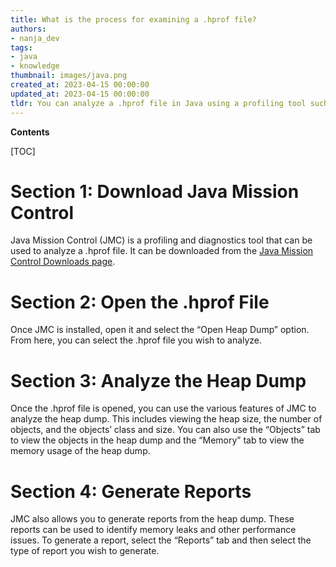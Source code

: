 ```yaml
---
title: What is the process for examining a .hprof file?
authors:
- nanja_dev
tags:
- java
- knowledge
thumbnail: images/java.png
created_at: 2023-04-15 00:00:00
updated_at: 2023-04-15 00:00:00
tldr: You can analyze a .hprof file in Java using a profiling tool such as jvisualvm or jhat.
---
```


**Contents**

[TOC]

# Section 1: Download Java Mission Control
Java Mission Control (JMC) is a profiling and diagnostics tool that can be used to analyze a .hprof file. It can be downloaded from the [Java Mission Control Downloads page](https://www.oracle.com/technetwork/java/javaseproducts/mission-control/downloads/index.html).

# Section 2: Open the .hprof File
Once JMC is installed, open it and select the “Open Heap Dump” option. From here, you can select the .hprof file you wish to analyze.

# Section 3: Analyze the Heap Dump
Once the .hprof file is opened, you can use the various features of JMC to analyze the heap dump. This includes viewing the heap size, the number of objects, and the objects’ class and size. You can also use the “Objects” tab to view the objects in the heap dump and the “Memory” tab to view the memory usage of the heap dump.

# Section 4: Generate Reports
JMC also allows you to generate reports from the heap dump. These reports can be used to identify memory leaks and other performance issues. To generate a report, select the “Reports” tab and then select the type of report you wish to generate.
